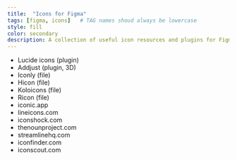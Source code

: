 ```yaml
---
title:  "Icons for Figma"
tags: [figma, icons]   # TAG names shoud always be lowercase
style: fill
color: secondary
description: A collection of useful icon resources and plugins for Figma, including Lucide, Addjust, and various online icon libraries.
---
```


* Lucide icons (plugin)
* Addjust (plugin, 3D)
* Iconly (file)
* Hicon (file)
* Koloicons (file)
* Ricon (file)
* iconic.app
* lineicons.com
* iconshock.com
* thenounproject.com
* streamlinehq.com
* iconfinder.com
* iconscout.com
